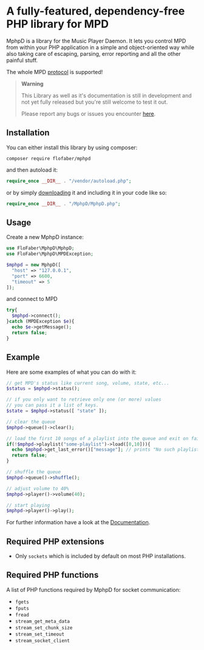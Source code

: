 # A fully-featured, dependency-free PHP library for MPD

MphpD is a library for the Music Player Daemon.
It lets you control MPD from within your PHP application in a simple and object-oriented
way while also taking care of escaping, parsing, error reporting and all the other
painful stuff.


The whole MPD [protocol](https://mpd.readthedocs.io/en/latest/protocol.html) is supported!

> **Warning**
>
> This Library as well as it's documentation is still in development and not yet fully released but you're still welcome to test it out.
>
> Please report any bugs or issues you encounter [here](https://github.com/FloFaber/MphpD/issues).

## Installation


You can either install this library by using composer:
```
composer require flofaber/mphpd
```
and then autoload it:
```PHP
require_once __DIR__ . "/vendor/autoload.php";
```

or by simply [downloading](https://github.com/FloFaber/MphpD/releases) it and including it in your code like so:
```PHP
require_once __DIR__ . "/MphpD/MphpD.php";
```

## Usage

Create a new MphpD instance:

```PHP
use FloFaber\MphpD\MphpD;
use FloFaber\MphpD\MPDException;

$mphpd = new MphpD([
  "host" => "127.0.0.1",
  "port" => 6600,
  "timeout" => 5
]);
```

and connect to MPD
```PHP
try{
  $mphpd->connect();
}catch (MPDException $e){
  echo $e->getMessage();
  return false;
}
```

## Example

Here are some examples of what you can do with it:

```PHP
// get MPD's status like current song, volume, state, etc...
$status = $mphpd->status();

// if you only want to retrieve only one (or more) values
// you can pass it a list of keys.
$state = $mphpd->status([ "state" ]);

// clear the queue
$mphpd->queue()->clear();

// load the first 10 songs of a playlist into the queue and exit on failure.
if(!$mphpd->playlist("some-playlist")->load([0,10])){
  echo $mphpd->get_last_error()["message"]; // prints "No such playlist"
  return false;
}

// shuffle the queue
$mphpd->queue()->shuffle();

// adjust volume to 40%
$mphpd->player()->volume(40);

// start playing
$mphpd->player()->play();
```

For further information have a look at the [Documentation](https://mphpd.org/latest/overview.html).


## Required PHP extensions
* Only `sockets` which is included by default on most PHP installations.

## Required PHP functions

A list of PHP functions required by MphpD for socket communication:

* `fgets`
* `fputs`
* `fread`
* `stream_get_meta_data`
* `stream_set_chunk_size`
* `stream_set_timeout`
* `stream_socket_client`
